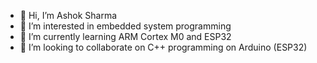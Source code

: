 - 👋 Hi, I’m Ashok Sharma
- 👀 I’m interested in embedded system programming
- 🌱 I’m currently learning ARM Cortex M0 and ESP32
- 💞️ I’m looking to collaborate on C++ programming on Arduino (ESP32)

<!---
ashoksharma842/ashoksharma842 is a ✨ special ✨ repository because its `README.md` (this file) appears on your GitHub profile.
You can click the Preview link to take a look at your changes.
--->
